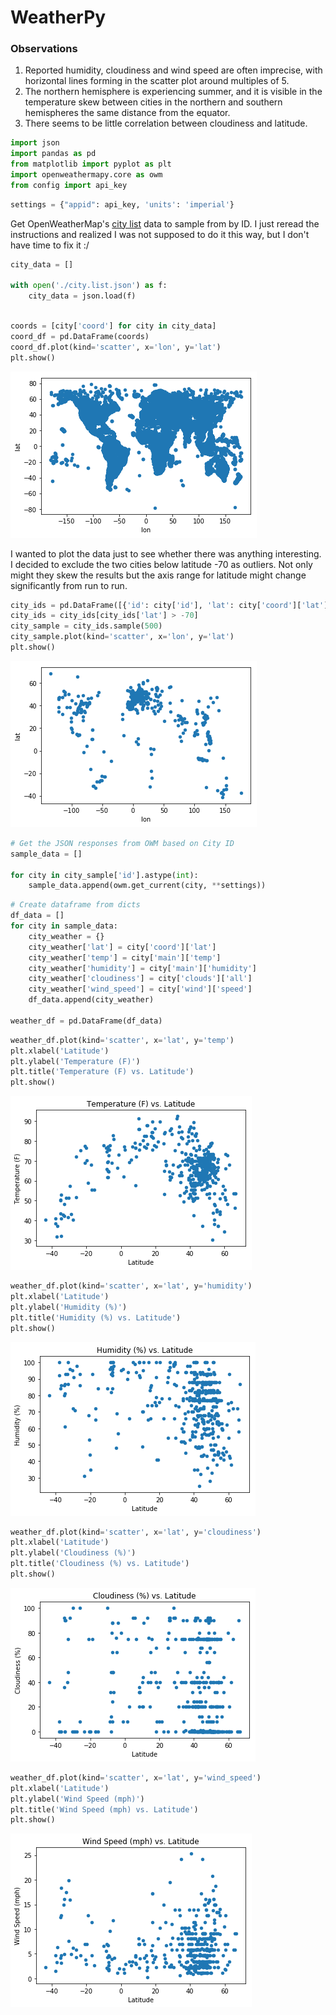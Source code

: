
# WeatherPy

### Observations
1. Reported humidity, cloudiness and wind speed are often imprecise, with horizontal lines forming in the scatter plot around multiples of 5.
1. The northern hemisphere is experiencing summer, and it is visible in the temperature skew between cities in the northern and southern hemispheres the same distance from the equator.
1. There seems to be little correlation between cloudiness and latitude.


```python
import json
import pandas as pd
from matplotlib import pyplot as plt
import openweathermapy.core as owm
from config import api_key
```


```python
settings = {"appid": api_key, 'units': 'imperial'}
```

Get OpenWeatherMap's [city list](http://bulk.openweathermap.org/sample/city.list.json.gz) data to sample from by ID. I just reread the instructions and realized I was not supposed to do it this way, but I don't have time to fix it :/


```python
city_data = []

with open('./city.list.json') as f:
    city_data = json.load(f)
    
```


```python
coords = [city['coord'] for city in city_data]
coord_df = pd.DataFrame(coords)
coord_df.plot(kind='scatter', x='lon', y='lat')
plt.show()
```


![png](output_5_0.png)


I wanted to plot the data just to see whether there was anything interesting. I decided to exclude the two cities below latitude -70 as outliers. Not only might they skew the results but the axis range for latitude might change significantly from run to run.


```python
city_ids = pd.DataFrame([{'id': city['id'], 'lat': city['coord']['lat'], 'lon': city['coord']['lon']} for city in city_data])
city_ids = city_ids[city_ids['lat'] > -70]
city_sample = city_ids.sample(500)
city_sample.plot(kind='scatter', x='lon', y='lat')
plt.show()
```


![png](output_7_0.png)



```python
# Get the JSON responses from OWM based on City ID
sample_data = []

for city in city_sample['id'].astype(int):
    sample_data.append(owm.get_current(city, **settings))
```


```python
# Create dataframe from dicts
df_data = []
for city in sample_data:
    city_weather = {}
    city_weather['lat'] = city['coord']['lat']
    city_weather['temp'] = city['main']['temp']
    city_weather['humidity'] = city['main']['humidity']
    city_weather['cloudiness'] = city['clouds']['all']
    city_weather['wind_speed'] = city['wind']['speed']
    df_data.append(city_weather)

weather_df = pd.DataFrame(df_data)
```


```python
weather_df.plot(kind='scatter', x='lat', y='temp')
plt.xlabel('Latitude')
plt.ylabel('Temperature (F)')
plt.title('Temperature (F) vs. Latitude')
plt.show()
```


![png](output_10_0.png)



```python
weather_df.plot(kind='scatter', x='lat', y='humidity')
plt.xlabel('Latitude')
plt.ylabel('Humidity (%)')
plt.title('Humidity (%) vs. Latitude')
plt.show()
```


![png](output_11_0.png)



```python
weather_df.plot(kind='scatter', x='lat', y='cloudiness')
plt.xlabel('Latitude')
plt.ylabel('Cloudiness (%)')
plt.title('Cloudiness (%) vs. Latitude')
plt.show()
```


![png](output_12_0.png)



```python
weather_df.plot(kind='scatter', x='lat', y='wind_speed')
plt.xlabel('Latitude')
plt.ylabel('Wind Speed (mph)')
plt.title('Wind Speed (mph) vs. Latitude')
plt.show()
```


![png](output_13_0.png)

